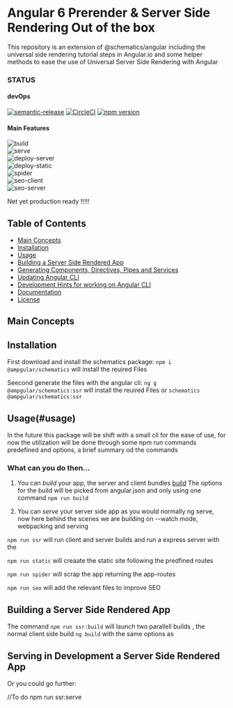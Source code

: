 # Angular 6 Prerender & Server Side Rendering Out of the box

This repository is an extension of @schematics/angular including the universal side rendering tutorial steps in Angular.io and some helper methods to ease the use of Universal Server Side Rendering with Angular

### STATUS

#### devOps
[![semantic-release](https://img.shields.io/badge/%20%20%F0%9F%93%A6%F0%9F%9A%80-semantic--release-e10079.svg)](https://github.com/semantic-release/semantic-release)
[![CircleCI](https://circleci.com/gh/ampgular/schematics/tree/master.svg?style=svg)](https://circleci.com/gh/ampgular/schematics/tree/master)
[![npm version](https://badge.fury.io/js/%40ampgular%2Fschematics.svg)](https://badge.fury.io/js/%40ampgular%2Fschematics)

#### Main Features
![build](https://img.shields.io/badge/build-%201%2F1%20-brightgreen.svg)  
![serve](https://img.shields.io/badge/serve-%200%2F1%20-red.svg)  
![deploy-server](https://img.shields.io/badge/deployserver-%201%2F4%20-red.svg)  
![deploy-static](https://img.shields.io/badge/deploystatic-%201%2F5%20-red.svg)  
![spider](https://img.shields.io/badge/spider-%201%2F4%20-yellowgreen.svg)  
![seo-client](https://img.shields.io/badge/seoclient-%201%2F5%20-red.svg)  
![seo-server](https://img.shields.io/badge/seoserver-%201%2F5%20-red.svg)  

Net yet production ready !!!!!

## Table of Contents

* [Main Concepts](#main-concepts)
* [Installation](#installation)
* [Usage](#usage)
* [Building a Server Side Rendered App](#building-a-server-side-rendered-app)
* [Generating Components, Directives, Pipes and Services](#generating-components-directives-pipes-and-services)
* [Updating Angular CLI](#updating-angular-cli)
* [Development Hints for working on Angular CLI](#development-hints-for-working-on-angular-cli)
* [Documentation](#documentation)
* [License](#license)


## Main Concepts



## Installation

First download and install the schematics package:
`npm i @ampgular/schematics` will install the reuired Files

Seecond generate the files with the angular cli: 
`ng g  @ampgular/schematics:ssr` will install the reuired Files
or 
`schematics @ampgular/schematics:ssr`


## Usage(#usage)

In the future this package will be shift with a small cli for the ease of use, for now the utilization will be done through some npm run commands predefined and options, a brief summary od the commands

### What can you do then...

1) You can *build* your app, the server and client bundles [build](#build)
       The options for the build will be picked from angular.json
       and only using one command
       `npm run build`


2) You can *serve* your server side app as you would normally ng serve, now here behind the scenes
       we are building on --watch mode, webpacking and serving


`npm run ssr` will run client and server builds and run a express server with the

`npm run static` will creaate the static site following the predfined routes

`npm run spider` will scrap the app returning the app-routes



`npm run seo` will add the relevant files to improve SEO

## Building a Server Side Rendered App

The command  `npm run ssr:build` will launch two parallell builds , the normal client side build `ng build` with the same options as 

## Serving in Development a Server Side Rendered App




[comment]: <> (This is a comment, it will not be included)
[comment]: <> (in  the output file unless you use it in)
[comment]: <> (a reference style link.)
Or you could go further:

[//]: <> (This is also a comment.)
//To do
npm run ssr:serve


